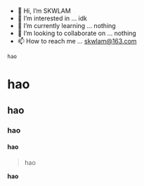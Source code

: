 - 👋 Hi, I’m SKWLAM
- 👀 I’m interested in ... idk
- 🌱 I’m currently learning ... nothing
- 💞️ I’m looking to collaborate on ... nothing
- 📫 How to reach me ... [skwlam@163.com](mailto:skwlam@163.com)

```
hao
```

# hao

## hao

### hao

#### hao

> hao

**hao**

